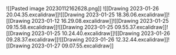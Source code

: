 ![[Pasted image 20230112162628.png]]
![[Drawing 2023-01-26 20.04.35.excalidraw]]![[Drawing 2023-01-25 18.36.06.excalidraw]]![[Drawing 2023-01-12 16.29.08.excalidraw]]![[Drawing 2023-01-25 09.15.58.excalidraw]]![[Drawing 2023-01-25 09.55.37.excalidraw]]![[Drawing 2023-01-25 10.24.40.excalidraw]]![[Drawing 2023-01-26 09.28.37.excalidraw]]![[Drawing 2023-01-26 12.32.44.excalidraw]]![[Drawing 2023-01-27 09.07.55.excalidraw]]